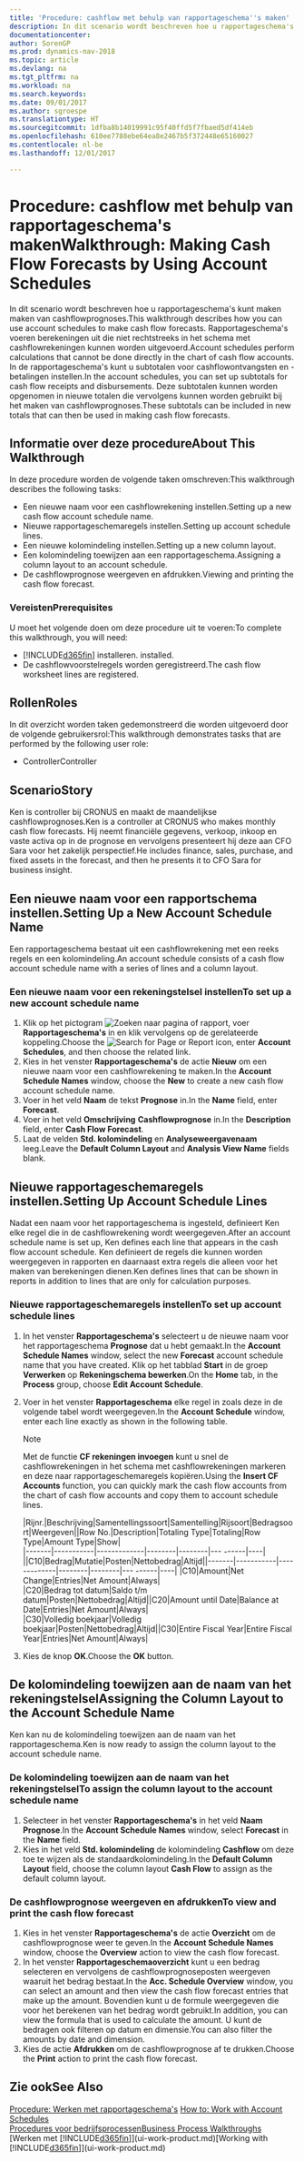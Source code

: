 ```yaml
---
title: 'Procedure: cashflow met behulp van rapportageschema''s maken'
description: In dit scenario wordt beschreven hoe u rapportageschema's kunt maken maken van cashflowprognoses. Rapportageschema's voeren berekeningen uit die niet rechtstreeks in het schema met cashflowrekeningen kunnen worden uitgevoerd. In de rapportageschema's kunt u subtotalen voor cashflowontvangsten en -betalingen instellen. Deze subtotalen kunnen worden opgenomen in nieuwe totalen die vervolgens kunnen worden gebruikt bij het maken van cashflowprognoses.
documentationcenter: 
author: SorenGP
ms.prod: dynamics-nav-2018
ms.topic: article
ms.devlang: na
ms.tgt_pltfrm: na
ms.workload: na
ms.search.keywords: 
ms.date: 09/01/2017
ms.author: sgroespe
ms.translationtype: HT
ms.sourcegitcommit: 1dfba8b14019991c95f40ffd5f7fbaed5df414eb
ms.openlocfilehash: 610ee7788ebe64ea8e2467b5f372448e65160027
ms.contentlocale: nl-be
ms.lasthandoff: 12/01/2017

---
```

# <a name="walkthrough-making-cash-flow-forecasts-by-using-account-schedules"></a><span data-ttu-id="1d1d4-106">Procedure: cashflow met behulp van rapportageschema's maken</span><span class="sxs-lookup"><span data-stu-id="1d1d4-106">Walkthrough: Making Cash Flow Forecasts by Using Account Schedules</span></span>
<span data-ttu-id="1d1d4-107">In dit scenario wordt beschreven hoe u rapportageschema's kunt maken maken van cashflowprognoses.</span><span class="sxs-lookup"><span data-stu-id="1d1d4-107">This walkthrough describes how you can use account schedules to make cash flow forecasts.</span></span> <span data-ttu-id="1d1d4-108">Rapportageschema's voeren berekeningen uit die niet rechtstreeks in het schema met cashflowrekeningen kunnen worden uitgevoerd.</span><span class="sxs-lookup"><span data-stu-id="1d1d4-108">Account schedules perform calculations that cannot be done directly in the chart of cash flow accounts.</span></span> <span data-ttu-id="1d1d4-109">In de rapportageschema's kunt u subtotalen voor cashflowontvangsten en -betalingen instellen.</span><span class="sxs-lookup"><span data-stu-id="1d1d4-109">In the account schedules, you can set up subtotals for cash flow receipts and disbursements.</span></span> <span data-ttu-id="1d1d4-110">Deze subtotalen kunnen worden opgenomen in nieuwe totalen die vervolgens kunnen worden gebruikt bij het maken van cashflowprognoses.</span><span class="sxs-lookup"><span data-stu-id="1d1d4-110">These subtotals can be included in new totals that can then be used in making cash flow forecasts.</span></span>  

## <a name="about-this-walkthrough"></a><span data-ttu-id="1d1d4-111">Informatie over deze procedure</span><span class="sxs-lookup"><span data-stu-id="1d1d4-111">About This Walkthrough</span></span>  
<span data-ttu-id="1d1d4-112">In deze procedure worden de volgende taken omschreven:</span><span class="sxs-lookup"><span data-stu-id="1d1d4-112">This walkthrough describes the following tasks:</span></span>  

- <span data-ttu-id="1d1d4-113">Een nieuwe naam voor een cashflowrekening instellen.</span><span class="sxs-lookup"><span data-stu-id="1d1d4-113">Setting up a new cash flow account schedule name.</span></span>  
- <span data-ttu-id="1d1d4-114">Nieuwe rapportageschemaregels instellen.</span><span class="sxs-lookup"><span data-stu-id="1d1d4-114">Setting up account schedule lines.</span></span>  
- <span data-ttu-id="1d1d4-115">Een nieuwe kolomindeling instellen.</span><span class="sxs-lookup"><span data-stu-id="1d1d4-115">Setting up a new column layout.</span></span>  
- <span data-ttu-id="1d1d4-116">Een kolomindeling toewijzen aan een rapportageschema.</span><span class="sxs-lookup"><span data-stu-id="1d1d4-116">Assigning a column layout to an account schedule.</span></span>  
- <span data-ttu-id="1d1d4-117">De cashflowprognose weergeven en afdrukken.</span><span class="sxs-lookup"><span data-stu-id="1d1d4-117">Viewing and printing the cash flow forecast.</span></span>  

### <a name="prerequisites"></a><span data-ttu-id="1d1d4-118">Vereisten</span><span class="sxs-lookup"><span data-stu-id="1d1d4-118">Prerequisites</span></span>  
<span data-ttu-id="1d1d4-119">U moet het volgende doen om deze procedure uit te voeren:</span><span class="sxs-lookup"><span data-stu-id="1d1d4-119">To complete this walkthrough, you will need:</span></span>  

- [!INCLUDE[d365fin](includes/d365fin_md.md)]<span data-ttu-id="1d1d4-120"> installeren.</span><span class="sxs-lookup"><span data-stu-id="1d1d4-120"> installed.</span></span>  
- <span data-ttu-id="1d1d4-121">De cashflowvoorstelregels worden geregistreerd.</span><span class="sxs-lookup"><span data-stu-id="1d1d4-121">The cash flow worksheet lines are registered.</span></span>  

## <a name="roles"></a><span data-ttu-id="1d1d4-122">Rollen</span><span class="sxs-lookup"><span data-stu-id="1d1d4-122">Roles</span></span>  
<span data-ttu-id="1d1d4-123">In dit overzicht worden taken gedemonstreerd die worden uitgevoerd door de volgende gebruikersrol:</span><span class="sxs-lookup"><span data-stu-id="1d1d4-123">This walkthrough demonstrates tasks that are performed by the following user role:</span></span>  

- <span data-ttu-id="1d1d4-124">Controller</span><span class="sxs-lookup"><span data-stu-id="1d1d4-124">Controller</span></span>  

## <a name="story"></a><span data-ttu-id="1d1d4-125">Scenario</span><span class="sxs-lookup"><span data-stu-id="1d1d4-125">Story</span></span>  
<span data-ttu-id="1d1d4-126">Ken is controller bij CRONUS en maakt de maandelijkse cashflowprognoses.</span><span class="sxs-lookup"><span data-stu-id="1d1d4-126">Ken is a controller at CRONUS who makes monthly cash flow forecasts.</span></span> <span data-ttu-id="1d1d4-127">Hij neemt financiële gegevens, verkoop, inkoop en vaste activa op in de prognose en vervolgens presenteert hij deze aan CFO Sara voor het zakelijk perspectief.</span><span class="sxs-lookup"><span data-stu-id="1d1d4-127">He includes finance, sales, purchase, and fixed assets in the forecast, and then he presents it to CFO Sara for business insight.</span></span>  

## <a name="setting-up-a-new-account-schedule-name"></a><span data-ttu-id="1d1d4-128">Een nieuwe naam voor een rapportschema instellen.</span><span class="sxs-lookup"><span data-stu-id="1d1d4-128">Setting Up a New Account Schedule Name</span></span>  
<span data-ttu-id="1d1d4-129">Een rapportageschema bestaat uit een cashflowrekening met een reeks regels en een kolomindeling.</span><span class="sxs-lookup"><span data-stu-id="1d1d4-129">An account schedule consists of a cash flow account schedule name with a series of lines and a column layout.</span></span>  

### <a name="to-set-up-a-new-account-schedule-name"></a><span data-ttu-id="1d1d4-130">Een nieuwe naam voor een rekeningstelsel instellen</span><span class="sxs-lookup"><span data-stu-id="1d1d4-130">To set up a new account schedule name</span></span>  

1.  <span data-ttu-id="1d1d4-131">Klik op het pictogram ![Zoeken naar pagina of rapport](media/ui-search/search_small.png "pictogram Zoeken naar pagina of rapport"), voer **Rapportageschema's** in en klik vervolgens op de gerelateerde koppeling.</span><span class="sxs-lookup"><span data-stu-id="1d1d4-131">Choose the ![Search for Page or Report](media/ui-search/search_small.png "Search for Page or Report icon") icon, enter **Account Schedules**, and then choose the related link.</span></span>  
2.  <span data-ttu-id="1d1d4-132">Kies in het venster **Rapportageschema's** de actie **Nieuw** om een nieuwe naam voor een cashflowrekening te maken.</span><span class="sxs-lookup"><span data-stu-id="1d1d4-132">In the **Account Schedule Names** window, choose the **New** to create a new cash flow account schedule name.</span></span>  
3.  <span data-ttu-id="1d1d4-133">Voer in het veld **Naam** de tekst **Prognose** in.</span><span class="sxs-lookup"><span data-stu-id="1d1d4-133">In the **Name** field, enter **Forecast**.</span></span>  
4.  <span data-ttu-id="1d1d4-134">Voer in het veld **Omschrijving** **Cashflowprognose** in.</span><span class="sxs-lookup"><span data-stu-id="1d1d4-134">In the **Description** field, enter **Cash Flow Forecast**.</span></span>  
5.  <span data-ttu-id="1d1d4-135">Laat de velden **Std. kolomindeling** en **Analyseweergavenaam** leeg.</span><span class="sxs-lookup"><span data-stu-id="1d1d4-135">Leave the **Default Column Layout** and **Analysis View Name** fields blank.</span></span>  

## <a name="setting-up-account-schedule-lines"></a><span data-ttu-id="1d1d4-136">Nieuwe rapportageschemaregels instellen.</span><span class="sxs-lookup"><span data-stu-id="1d1d4-136">Setting Up Account Schedule Lines</span></span>  
<span data-ttu-id="1d1d4-137">Nadat een naam voor het rapportageschema is ingesteld, definieert Ken elke regel die in de cashflowrekening wordt weergegeven.</span><span class="sxs-lookup"><span data-stu-id="1d1d4-137">After an account schedule name is set up, Ken defines each line that appears in the cash flow account schedule.</span></span> <span data-ttu-id="1d1d4-138">Ken definieert de regels die kunnen worden weergegeven in rapporten en daarnaast extra regels die alleen voor het maken van berekeningen dienen.</span><span class="sxs-lookup"><span data-stu-id="1d1d4-138">Ken defines lines that can be shown in reports in addition to lines that are only for calculation purposes.</span></span>  

### <a name="to-set-up-account-schedule-lines"></a><span data-ttu-id="1d1d4-139">Nieuwe rapportageschemaregels instellen</span><span class="sxs-lookup"><span data-stu-id="1d1d4-139">To set up account schedule lines</span></span>  

1.  <span data-ttu-id="1d1d4-140">In het venster **Rapportageschema's** selecteert u de nieuwe naam voor het rapportageschema **Prognose** dat u hebt gemaakt.</span><span class="sxs-lookup"><span data-stu-id="1d1d4-140">In the **Account Schedule Names** window, select the new **Forecast** account schedule name that you have created.</span></span> <span data-ttu-id="1d1d4-141">Klik op het tabblad **Start** in de groep **Verwerken** op **Rekeningschema bewerken**.</span><span class="sxs-lookup"><span data-stu-id="1d1d4-141">On the **Home** tab, in the **Process** group, choose **Edit Account Schedule**.</span></span>  
2.  <span data-ttu-id="1d1d4-142">Voer in het venster **Rapportageschema** elke regel in zoals deze in de volgende tabel wordt weergegeven.</span><span class="sxs-lookup"><span data-stu-id="1d1d4-142">In the **Account Schedule** window, enter each line exactly as shown in the following table.</span></span>  

    > [!NOTE]  
    >  <span data-ttu-id="1d1d4-143">Met de functie **CF rekeningen invoegen** kunt u snel de cashflowrekeningen in het schema met cashflowrekeningen markeren en deze naar rapportageschemaregels kopiëren.</span><span class="sxs-lookup"><span data-stu-id="1d1d4-143">Using the **Insert CF Accounts** function, you can quickly mark the cash flow accounts from the chart of cash flow accounts and copy them to account schedule lines.</span></span>  

    <span data-ttu-id="1d1d4-144">|Rijnr.|Beschrijving|Samentellingssoort|Samentelling|Rijsoort|Bedragsoort|Weergeven|</span><span class="sxs-lookup"><span data-stu-id="1d1d4-144">|Row No.|Description|Totaling Type|Totaling|Row Type|Amount Type|Show|</span></span>  
    <span data-ttu-id="1d1d4-145">|-------|-----------|-------------|--------|--------|---  ------|----| ||C10|Bedrag|Mutatie|Posten|Nettobedrag|Altijd|</span><span class="sxs-lookup"><span data-stu-id="1d1d4-145">|-------|-----------|-------------|--------|--------|---  ------|----| |C10|Amount|Net Change|Entries|Net Amount|Always|</span></span>  
    <span data-ttu-id="1d1d4-146">|C20|Bedrag tot datum|Saldo t/m datum|Posten|Nettobedrag|Altijd|</span><span class="sxs-lookup"><span data-stu-id="1d1d4-146">|C20|Amount until Date|Balance at Date|Entries|Net Amount|Always|</span></span>  
    <span data-ttu-id="1d1d4-147">|C30|Volledig boekjaar|Volledig boekjaar|Posten|Nettobedrag|Altijd|</span><span class="sxs-lookup"><span data-stu-id="1d1d4-147">|C30|Entire Fiscal Year|Entire Fiscal Year|Entries|Net Amount|Always|</span></span>  

4.  <span data-ttu-id="1d1d4-148">Kies de knop **OK**.</span><span class="sxs-lookup"><span data-stu-id="1d1d4-148">Choose the **OK** button.</span></span>  

## <a name="assigning-the-column-layout-to-the-account-schedule-name"></a><span data-ttu-id="1d1d4-149">De kolomindeling toewijzen aan de naam van het rekeningstelsel</span><span class="sxs-lookup"><span data-stu-id="1d1d4-149">Assigning the Column Layout to the Account Schedule Name</span></span>  
<span data-ttu-id="1d1d4-150">Ken kan nu de kolomindeling toewijzen aan de naam van het rapportageschema.</span><span class="sxs-lookup"><span data-stu-id="1d1d4-150">Ken is now ready to assign the column layout to the account schedule name.</span></span>  

### <a name="to-assign-the-column-layout-to-the-account-schedule-name"></a><span data-ttu-id="1d1d4-151">De kolomindeling toewijzen aan de naam van het rekeningstelsel</span><span class="sxs-lookup"><span data-stu-id="1d1d4-151">To assign the column layout to the account schedule name</span></span>  

1.  <span data-ttu-id="1d1d4-152">Selecteer in het venster **Rapportageschema's** in het veld **Naam** **Prognose**.</span><span class="sxs-lookup"><span data-stu-id="1d1d4-152">In the **Account Schedule Names** window, select **Forecast** in the **Name** field.</span></span>  
2.  <span data-ttu-id="1d1d4-153">Kies in het veld **Std. kolomindeling** de kolomindeling **Cashflow** om deze toe te wijzen als de standaardkolomindeling.</span><span class="sxs-lookup"><span data-stu-id="1d1d4-153">In the **Default Column Layout** field, choose the column layout **Cash Flow** to assign as the default column layout.</span></span>  

### <a name="to-view-and-print-the-cash-flow-forecast"></a><span data-ttu-id="1d1d4-154">De cashflowprognose weergeven en afdrukken</span><span class="sxs-lookup"><span data-stu-id="1d1d4-154">To view and print the cash flow forecast</span></span>  
1.  <span data-ttu-id="1d1d4-155">Kies in het venster **Rapportageschema's** de actie **Overzicht** om de cashflowprognose weer te geven.</span><span class="sxs-lookup"><span data-stu-id="1d1d4-155">In the **Account Schedule Names** window, choose the **Overview** action to view the cash flow forecast.</span></span>  
2.  <span data-ttu-id="1d1d4-156">In het venster **Rapportageschemaoverzicht** kunt u een bedrag selecteren en vervolgens de cashflowprognoseposten weergeven waaruit het bedrag bestaat.</span><span class="sxs-lookup"><span data-stu-id="1d1d4-156">In the **Acc. Schedule Overview** window, you can select an amount and then view the cash flow forecast entries that make up the amount.</span></span> <span data-ttu-id="1d1d4-157">Bovendien kunt u de formule weergegeven die voor het berekenen van het bedrag wordt gebruikt.</span><span class="sxs-lookup"><span data-stu-id="1d1d4-157">In addition, you can view the formula that is used to calculate the amount.</span></span> <span data-ttu-id="1d1d4-158">U kunt de bedragen ook filteren op datum en dimensie.</span><span class="sxs-lookup"><span data-stu-id="1d1d4-158">You can also filter the amounts by date and dimension.</span></span>  
3.  <span data-ttu-id="1d1d4-159">Kies de actie **Afdrukken** om de cashflowprognose af te drukken.</span><span class="sxs-lookup"><span data-stu-id="1d1d4-159">Choose the **Print** action to print the cash flow forecast.</span></span>  

## <a name="see-also"></a><span data-ttu-id="1d1d4-160">Zie ook</span><span class="sxs-lookup"><span data-stu-id="1d1d4-160">See Also</span></span>  
 <span data-ttu-id="1d1d4-161">[Procedure: Werken met rapportageschema's](bi-how-work-account-schedule.md) </span><span class="sxs-lookup"><span data-stu-id="1d1d4-161">[How to: Work with Account Schedules](bi-how-work-account-schedule.md) </span></span>  
 [<span data-ttu-id="1d1d4-162">Procedures voor bedrijfsprocessen</span><span class="sxs-lookup"><span data-stu-id="1d1d4-162">Business Process Walkthroughs</span></span>](walkthrough-business-process-walkthroughs.md)  
 <span data-ttu-id="1d1d4-163">[Werken met [!INCLUDE[d365fin](includes/d365fin_md.md)]](ui-work-product.md)</span><span class="sxs-lookup"><span data-stu-id="1d1d4-163">[Working with [!INCLUDE[d365fin](includes/d365fin_md.md)]](ui-work-product.md)</span></span>

